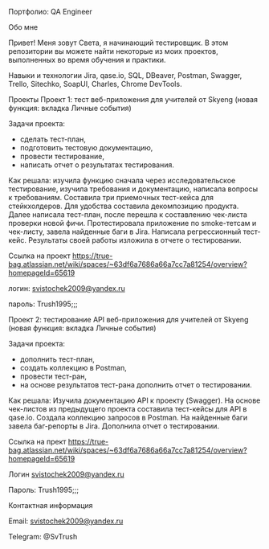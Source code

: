 Портфолио: QA Engineer

Обо мне

Привет! Меня зовут Света, я начинающий тестировщик.
В этом репозитории вы можете найти некоторые из моих проектов, выполненных во время обучения и практики.

Навыки и технологии
Jira, qase.io, SQL, DBeaver, Postman, Swagger, Trello, Sitechko, SoapUI, Charles, Chrome DevTools.

Проекты
Проект 1: тест веб-приложения для учителей от Skyeng (новая функция: вкладка Личные события)

Задачи проекта:
- сделать тест-план,
- подготовить тестовую документацию,
- провести тестирование,
- написать отчет о результатах тестирования.

Как решала: изучила функцию сначала через исследовательское тестирование, изучила требования и документацию, написала вопросы к требованиям. Составила три приемочных тест-кейса для стейкхолдеров. Для удобства составила декомпозицию продукта. Далее написала тест-план, после перешла к составлению чек-листа проверки новой фичи. Протестировала приложение по smoke-тетсам и чек-листу, завела найденные баги в Jira. Написала регрессионный тест-кейс. Результаты своей работы изложила в отчете о тестировании. 

Ссылка на проект https://true-bag.atlassian.net/wiki/spaces/~63df6a7686a66a7cc7a81254/overview?homepageId=65619

логин: svistochek2009@yandex.ru

пароль: Trush1995;;;

Проект 2: тестирование API веб-приложения для учителей от Skyeng (новая функция: вкладка Личные события)

Задачи проекта:
- дополнить тест-план,
- создать коллекцию в Postman,
- провести тест-ран,
- на основе результатов тест-рана дополнить отчет о тестировании.
  
Как решала: Изучила документацию API к проекту (Swagger). На основе чек-листов из предыдущего проекта составила тест-кейсы для API в qase.io. Создала коллекцию запросов в Postman. На найденные баги завела баг-репорты в Jira. Дополнила отчет о тестировании.

Ссылка на прект https://true-bag.atlassian.net/wiki/spaces/~63df6a7686a66a7cc7a81254/overview?homepageId=65619

Логин svistochek2009@yandex.ru

Пароль: Trush1995;;;

Контактная информация

Email: svistochek2009@yandex.ru

Telegram: @SvTrush
